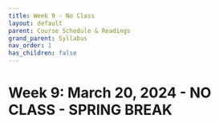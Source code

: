 ```yaml
---
title: Week 9 - No Class
layout: default
parent: Course Schedule & Readings
grand_parent: Syllabus
nav_order: 1
has_children: false
---
```


# Week 9: March 20, 2024 - NO CLASS - SPRING BREAK
